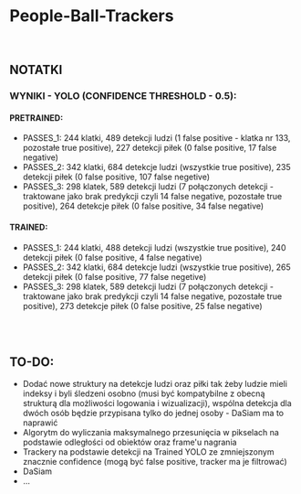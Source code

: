 # People-Ball-Trackers

<br>

## NOTATKI

### WYNIKI - YOLO (CONFIDENCE THRESHOLD - 0.5):
#### PRETRAINED:
- PASSES_1: 244 klatki, 489 detekcji ludzi (1 false positive - klatka nr 133, pozostałe true positive), 227 detekcji piłek (0 false positive, 17 false negative)
- PASSES_2: 342 klatki, 684 detekcje ludzi (wszystkie true positive), 235 detekcji piłek (0 false positive, 107 false negetive)
- PASSES_3: 298 klatek, 589 detekcji ludzi (7 połączonych detekcji - traktowane jako brak predykcji czyli 14 false negative, pozostałe true positive), 264 detekcje piłek (0 false positive, 34 false negative)
#### TRAINED:
- PASSES_1: 244 klatki, 488 detekcji ludzi (wszystkie true positive), 240 detekcji piłek (0 false positive, 4 false negative)
- PASSES_2: 342 klatki, 684 detekcje ludzi (wszystkie true positive), 265 detekcji piłek (0 false positive, 77 false negetive)
- PASSES_3: 298 klatek, 589 detekcji ludzi (7 połączonych detekcji - traktowane jako brak predykcji czyli 14 false negative, pozostałe true positive), 273 detekcje piłek (0 false positive, 25 false negative)
  
<br><br>

## TO-DO:
- Dodać nowe struktury na detekcje ludzi oraz piłki tak żeby ludzie mieli indeksy i byli śledzeni osobno (musi być kompatybilne z obecną strukturą dla możliwości logowania i wizualizacji), wspólna detekcja dla dwóch osób będzie przypisana tylko do jednej osoby - DaSiam ma to naprawić
- Algorytm do wyliczania maksymalnego przesunięcia w pikselach na podstawie odległości od obiektów oraz frame'u nagrania
- Trackery na podstawie detekcji na Trained YOLO ze zmniejszonym znacznie confidence (mogą być false positive, tracker ma je filtrować)
- DaSiam
- ...
